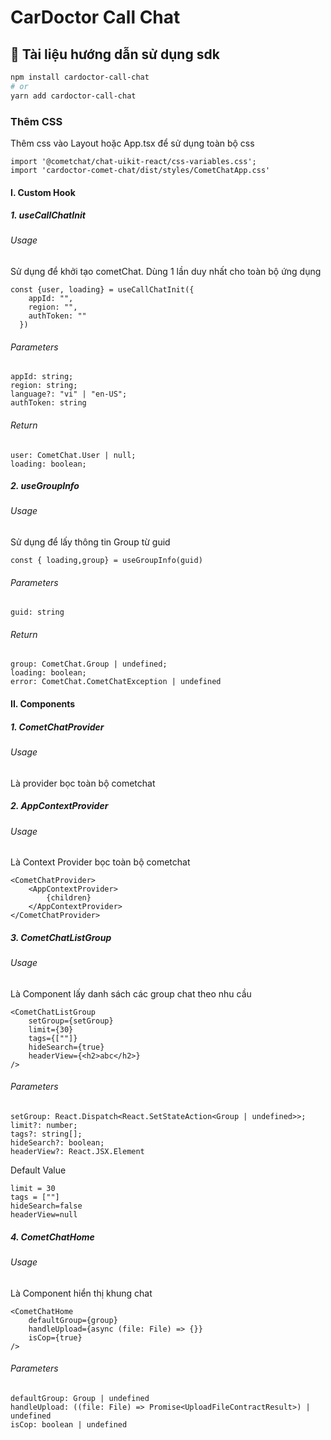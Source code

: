 # CarDoctor Call Chat

## 🚀 Tài liệu hướng dẫn sử dụng sdk

```bash
npm install cardoctor-call-chat
# or
yarn add cardoctor-call-chat
```
### Thêm CSS 
Thêm css vào Layout hoặc App.tsx để sử dụng toàn bộ css
```
import '@cometchat/chat-uikit-react/css-variables.css';
import 'cardoctor-comet-chat/dist/styles/CometChatApp.css'
```
#### I. Custom Hook

##### 1. useCallChatInit
###### Usage
Sử dụng để khởi tạo cometChat. Dùng 1 lần duy nhất cho toàn bộ ứng dụng
```
const {user, loading} = useCallChatInit({
    appId: "",
    region: "",
    authToken: ""
  })
 ```
###### Parameters 
```
appId: string;
region: string;
language?: "vi" | "en-US";
authToken: string
  ```
###### Return
```
user: CometChat.User | null;
loading: boolean;
```
##### 2. useGroupInfo
###### Usage
Sử dụng để lấy thông tin Group từ guid
```
const { loading,group} = useGroupInfo(guid)
 ```
###### Parameters 
```
guid: string
  ```
###### Return
```
group: CometChat.Group | undefined;
loading: boolean;
error: CometChat.CometChatException | undefined
```
#### II. Components
##### 1. CometChatProvider
###### Usage
Là provider bọc toàn bộ cometchat

##### 2. AppContextProvider
###### Usage
Là Context Provider bọc toàn bộ cometchat

```
<CometChatProvider>
	<AppContextProvider>
		{children}
	</AppContextProvider>
</CometChatProvider>
```
##### 3. CometChatListGroup
###### Usage
Là Component lấy danh sách các group chat theo nhu cầu

```
<CometChatListGroup
	setGroup={setGroup}
	limit={30}
	tags={[""]}
	hideSearch={true}
	headerView={<h2>abc</h2>}
/>
```

###### Parameters 
```
setGroup: React.Dispatch<React.SetStateAction<Group | undefined>>;
limit?: number;
tags?: string[];
hideSearch?: boolean;
headerView?: React.JSX.Element
```
Default Value
```
limit = 30
tags = [""]
hideSearch=false
headerView=null
```

##### 4. CometChatHome
###### Usage
Là Component hiển thị khung chat

```
<CometChatHome
	defaultGroup={group}
	handleUpload={async (file: File) => {}}
	isCop={true}
/>
```

###### Parameters 
```
defaultGroup: Group | undefined
handleUpload: ((file: File) => Promise<UploadFileContractResult>) | undefined
isCop: boolean | undefined
```